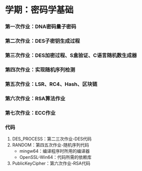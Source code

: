 # 学期：密码学基础

### 第一次作业：DNA密码量子密码
### 第二次作业：DES子密钥生成过程
### 第三次作业：DES加密过程、S盒验证、C语言随机数生成器
### 第四次作业：实现随机序列检测
### 第五次作业：LSR、RC4、Hash、区块链
### 第六次作业：RSA算法作业
### 第七次作业：ECC作业 
### 代码
1. DES_PROCESS：第二三次作业-DES代码
2. RANDOM：第四五次作业-随机序列代码
   - mingw64：编译程序时所用的编译器
   - OpenSSL-Win64：代码所需的依赖库
3. PublicKeyCipher：第六次作业-RSA代码
